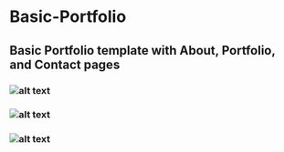 # Basic-Portfolio

## Basic Portfolio template with About, Portfolio, and Contact pages

### ![alt text](https://user-images.githubusercontent.com/29578027/32465598-47ce0370-c301-11e7-8c52-496b9761b141.PNG)
### ![alt text](https://user-images.githubusercontent.com/29578027/32465603-4ba14534-c301-11e7-897f-1230cbf60576.PNG)
### ![alt text](https://user-images.githubusercontent.com/29578027/32465605-4d958c24-c301-11e7-8693-d5d26ff3a725.PNG)

